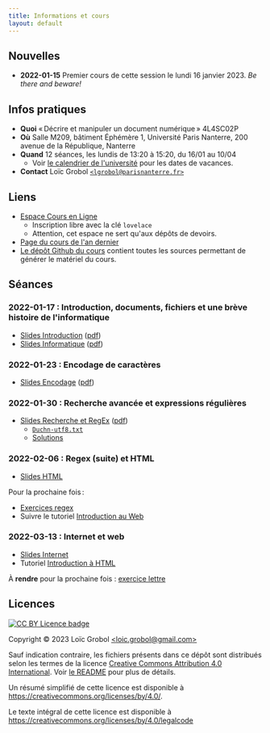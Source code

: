 ```yaml
---
title: Informations et cours
layout: default
---
```


[comment]: <> "LTeX: language=fr"

## Nouvelles

- **2022-01-15** Premier cours de cette session le lundi 16 janvier 2023. *Be there and beware!*

## Infos pratiques

- **Quoi** « Décrire et manipuler un document numérique » 4L4SC02P
- **Où** Salle M209, bâtiment Éphémère 1, Université Paris Nanterre, 200 avenue de la République,
  Nanterre
- **Quand** 12 séances, les lundis de 13:20 à 15:20, du 16/01 au 10/04
  - Voir [le calendrier de
    l'université](https://etudiants.parisnanterre.fr/calendrier-universitaire/calendrier-universitaire-2022-2023)
    pour les dates de vacances.
- **Contact** Loïc Grobol [`<lgrobol@parisnanterre.fr>`](mailto:lgrobol@parisnanterre.fr)

## Liens

- [Espace Cours en Ligne](https://coursenligne.parisnanterre.fr/course/view.php?id=7431)
  - Inscription libre avec la clé `lovelace`
  - Attention, cet espace ne sert qu'aux dépôts de devoirs.
- [Page du cours de l'an dernier]({{site.url}}{{site.baseurl}}/2022)
- [Le dépôt Github du cours](https://github.com/LoicGrobol/document-numerique/) contient toutes
  les sources permettant de générer le matériel du cours.


## Séances

### 2022-01-17 : Introduction, documents, fichiers et une brève histoire de l'informatique

- [Slides Introduction]({{site.url}}{{site.baseurl}}/html_slides/introduction-slides.html)
  ([pdf](html_slides/introduction-slides.pdf))
- [Slides Informatique]({{site.url}}{{site.baseurl}}/html_slides/informatique-slides.html)
  ([pdf](html_slides/informatique-slides.pdf))

### 2022-01-23 : Encodage de caractères

- [Slides Encodage]({{site.url}}{{site.baseurl}}/html_slides/encodages-slides.html)
  ([pdf](html_slides/encodages-slides.pdf))

### 2022-01-30 : Recherche avancée et expressions régulières

- [Slides Recherche et RegEx]({{site.url}}{{site.baseurl}}/html_slides/recherche-slides.html)
  ([pdf](html_slides/recherche-slides.pdf))
  - [`Duchn-utf8.txt`]({{site.url}}{{site.baseurl}}/slides/03-recherche/Duchn-utf8.txt)
  - [Solutions](slides/03-recherche/correction-slides.html)

### 2022-02-06 : Regex (suite) et HTML

- [Slides HTML]({{site.url}}{{site.baseurl}}/html_slides/html-slides.html)

Pour la prochaine fois :

- [Exercices regex]({{site.url}}{{site.baseurl}}/slides/03-recherche/exercices.html)
- Suivre le tutoriel [Introduction au Web](https://developer.mozilla.org/fr/docs/Learn/Getting_started_with_the_web)

### 2022-03-13 : Internet et web

- [Slides Internet]({{site.url}}{{site.baseurl}}/html_slides/internet-slides.html)
- Tutoriel [Introduction à HTML](https://developer.mozilla.org/fr/docs/Learn/HTML/Introduction_to_HTML)

À **rendre** pour la prochaine fois : [exercice lettre](slides/05-html/exercice-lettre.html)

## Licences

[![CC BY Licence
badge](https://i.creativecommons.org/l/by/4.0/88x31.png)](http://creativecommons.org/licenses/by/4.0/)

Copyright © 2023 Loïc Grobol [\<loic.grobol@gmail.com\>](mailto:loic.grobol@gmail.com)

Sauf indication contraire, les fichiers présents dans ce dépôt sont distribués selon les termes de
la licence [Creative Commons Attribution 4.0
International](https://creativecommons.org/licenses/by/4.0/). Voir [le README](README.md#Licences)
pour plus de détails.

 Un résumé simplifié de cette licence est disponible à
 <https://creativecommons.org/licenses/by/4.0/>.

 Le texte intégral de cette licence est disponible à
 <https://creativecommons.org/licenses/by/4.0/legalcode>
